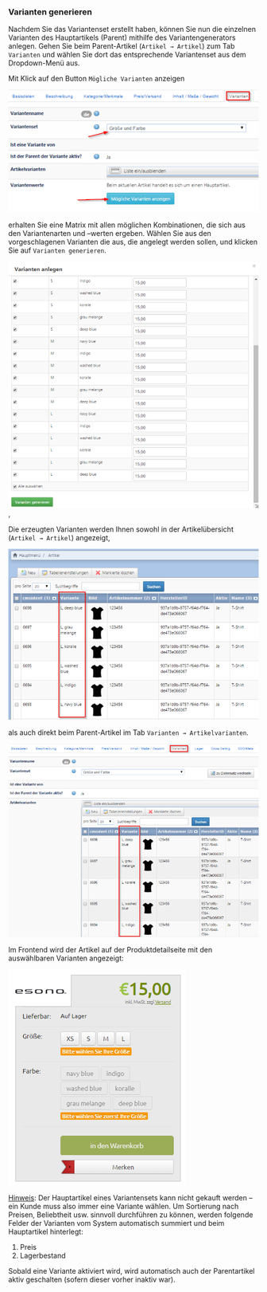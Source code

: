 ### Varianten generieren

Nachdem Sie das Variantenset erstellt haben, können Sie nun die einzelnen Varianten des Hauptartikels (Parent) mithilfe des Variantengenerators anlegen. Gehen Sie beim Parent-Artikel (```Artikel → Artikel```) zum Tab ```Varianten``` und wählen Sie dort das entsprechende Variantenset aus dem Dropdown-Menü aus. 

Mit Klick auf den Button ```Mögliche Varianten``` anzeigen

![](bild37.png)

erhalten Sie eine Matrix mit allen möglichen Kombinationen, die sich aus den Variantenarten und –werten ergeben. Wählen Sie aus den vorgeschlagenen Varianten die aus, die angelegt werden sollen, und klicken Sie auf ```Varianten generieren```.

![](bild38.png),

Die erzeugten Varianten werden Ihnen sowohl in der Artikelübersicht (```Artikel → Artikel```) angezeigt,

![](bild39.png)

als auch direkt beim Parent-Artikel im Tab ```Varianten → Artikelvarianten```.

![](bild40.png)

Im Frontend wird der Artikel auf der Produktdetailseite mit den auswählbaren Varianten angezeigt:

![](bild41.png)

<u>Hinweis</u>: Der Hauptartikel eines Variantensets kann nicht gekauft werden – ein Kunde muss also immer eine Variante wählen. Um Sortierung nach Preisen, Beliebtheit usw. sinnvoll durchführen zu können, werden folgende Felder der Varianten vom System automatisch summiert und beim Hauptartikel hinterlegt:
1. Preis
2. Lagerbestand

Sobald eine Variante aktiviert wird, wird automatisch auch der Parentartikel aktiv geschalten (sofern dieser vorher inaktiv war). 
